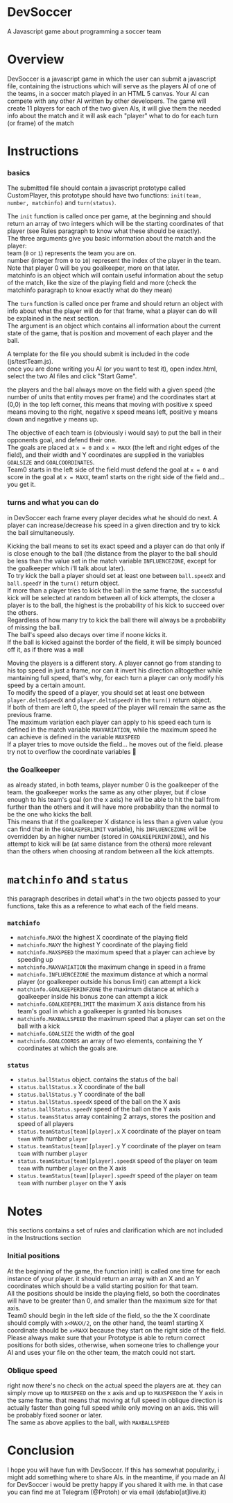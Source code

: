 
# DevSoccer
A Javascript game about programming a soccer team
# Overview
DevSoccer is a javascript game in which the user can submit a javascript file, containing the istructions which will serve as the players AI of one of the teams, in a soccer match played in an HTML 5 canvas. Your AI can compete with any other AI written by other developers.
The game will create 11 players for each of the two given AIs, it will give them the needed info about the match and it will ask each "player" what to do for each turn (or frame) of the match
# Instructions
### basics
The submitted file should contain a javascript prototype called CustomPlayer, this prototype should have two functions: `init(team, number, matchinfo)` and `turn(status)`.

The `init` function is called once per game, at the beginning and should return an array of two integers which will be the starting coordinates of that player (see Rules paragraph to know what these should be exactly).  
The three arguments give you basic information about the match and the player:  
team (`0` or `1`) represents the team you are on.  
number (integer from `0` to `10`) represent the index of the player in the team. Note that player 0 will be you goalkeeper, more on that later.  
matchinfo is an object which will contain useful information about the setup of the match, like the size of the playing field and more (check the matchinfo paragraph to know exactly what do they mean)

The `turn` function is called once per frame and should return an object with info about what the player will do for that frame, what a player can do will be explained in the next section.  
The argument is an object which contains all information about the current state of the game, that is position and movement of each player and the ball.

A template for the file you should submit is included in the code (js/testTeam.js).  
once you are done writing you AI (or you want to test it), open index.html, select the two AI files and click "Start Game".

the players and the ball always move on the field with a given speed (the number of units that entity moves per frame) and the coordinates start at (0,0) in the top left corner, this means that moving with positive x speed means moving to the right, negative x speed means left, positive y means down and negative y means up.

The objective of each team is (obviously i would say) to put the ball in their opponents goal, and defend their one.  
The goals are placed at `x = 0` and `x = MAXX` (the left and right edges of the field), and their width and Y coordinates are supplied in the variables `GOALSIZE` and `GOALCOORDINATES`.  
Team0 starts in the left side of the field must defend the goal at `x = 0` and score in the goal at `x = MAXX`, team1 starts on the right side of the field and... you get it.

### turns and what you can do
in DevSoccer each frame every player decides what he should do next. A player can increase/decrease his speed  in a given direction and try to kick the ball simultaneously.

Kicking the ball means to set its exact speed and a player can do that only if is close enough to the ball (the distance from the player to the ball should be less than the value set in the match variable `INFLUENCEZONE`, except for the goalkeeper which i'll talk about later).  
To try kick the ball a player should set at least one between `ball.speedX` and `ball.speedY` in the `turn()` return object.  
If more than a player tries to kick the ball in the same frame, the successful kick will be selected at random between all of kick attempts, the closer a player is to the ball, the highest is the probability of his kick to succeed over the others.  
Regardless of how many try to kick the ball there will always be a probability of missing the ball.  
The ball's speed also decays over time if noone kicks it.  
If the ball is kicked against the border of the field, it will be simply bounced off it, as if there was a wall

Moving the players is a different story. A player cannot go from standing to his top speed in just a frame, nor can it invert his direction alltogether while mantaining full speed, that's why, for each turn a player can only modify his speed by a certain amount.  
To modify the speed of a player, you should set at least one between `player.deltaSpeedX` and `player.deltaSpeedY` in the `turn()` return object.  
If both of them are left 0, the speed of the player will remain the same as the previous frame.   
The maximum variation each player can apply to his speed each turn is defined in the match variable `MAXVARIATION`, while the maximum speed he can achieve is defined in the variable `MAXSPEED`  
If a player tries to move outside the field... he moves out of the field. please try not to overflow the coordinate variables :blue_heart:

### the Goalkeeper

as already stated, in both teams, player number 0 is the goalkeeper of the team. the goalkeeper works the same as any other player, but if close enough to his team's goal (on the x axis) he will be able to hit the ball from further than the others and it will have more probability than the normal to be the one who kicks the ball.  
This means that if the goalkeeper X distance is less than a given value (you can find that in the `GOALKEPERLIMIT` variable), his  `INFLUENCEZONE` will be overridden by an higher number (stored in `GOALKEEPERINFZONE`), and his attempt to kick will be (at same distance from the others) more relevant than the others when choosing at random between all the kick attempts.

# `matchinfo` and `status`
this paragraph describes in detail what's in the two objects passed to your functions, take this as a reference to what each of the field means.

### `matchinfo`
* `matchinfo.MAXX` the highest X coordinate of the playing field
* `matchinfo.MAXY` the highest Y coordinate of the playing field
* `matchinfo.MAXSPEED` the maximum speed that a player can achieve by speeding up
* `matchinfo.MAXVARIATION` the maximum change in speed in a frame
* `matchinfo.INFLUENCEZONE` the maximum distance at which a normal player (or goalkeeper outside his bonus limit) can attempt a kick
* `matchinfo.GOALKEEPERINFZONE` the maximum distance at which a goalkeeper inside his bonus zone can attempt a kick
* `matchinfo.GOALKEEPERLIMIT` the maximum X axis distance from his team's goal in which a goalkeeper is granted his bonuses
* `matchinfo.MAXBALLSPEED` the maximum speed that a player can set on the ball with a kick
* `matchinfo.GOALSIZE` the width of the goal
* `matchinfo.GOALCOORDS` an array of two elements, containing the Y coordinates at which the goals are.

### `status`
* `status.ballStatus` object. contains the status of the ball
* `status.ballStatus.x` X coordinate of the ball
* `status.ballStatus.y` Y coordinate of the ball
* `status.ballStatus.speedX` speed of the ball on the X axis
* `status.ballStatus.speedY` speed of the ball on the Y axis
* `status.teamsStatus` array containing 2 arrays, stores the position and speed of all players
* `status.teamStatus[team][player].x` X coordinate of the player on team `team` with number `player`
* `status.teamStatus[team][player].y` Y coordinate of the player on team `team` with number `player`
* `status.teamStatus[team][player].speedX` speed of the player on team `team` with number `player` on the X axis
* `status.teamStatus[team][player].speedY` speed of the player on team `team` with number `player` on the Y axis

# Notes
this sections contains a set of rules and clarification which are not included in the Instructions section

### Initial positions
At the beginning of the game, the function init() is called one time for each instance of your player. it should return an array with an X and an Y coordinates which should be a valid starting position for that team.  
All the positions should be inside the playing field, so both the coordinates will have to be greater than 0, and smaller than the maximum size for that axis.  
Team0 should begin in the left side of the field, so the the X coordinate should comply with `x<MAXX/2`, on the other hand, the team1 starting X coordinate should be `x>MAXX` because they start on the right side of the field.  
Please always make sure that your Prototype is able to return correct positions for both sides, otherwise, when someone tries to challenge your AI and uses your file on the other team, the match could not start.

### Oblique speed
right now there's no check on the actual speed the players are at. they can simply move up to `MAXSPEED` on the x axis and up to `MAXSPEED`on the Y axis in the same frame. that means that moving at full speed in oblique direction is actually faster than going full speed while only moving on an axis. this will be probably fixed sooner or later.  
The same as above applies to the ball, with `MAXBALLSPEED`

# Conclusion
I hope you will have fun with DevSoccer. If this has somewhat popularity, i might add something where to share AIs. in the meantime, if you made an AI for DevSoccer i would be pretty happy if you shared it with me.
in that case you can find me at Telegram (@Protoh) or via email (dsfabio[at]live.it)